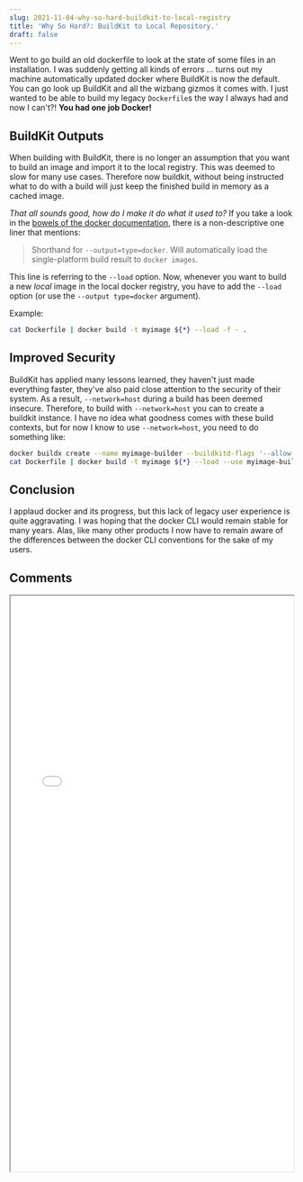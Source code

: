 ```yaml
---
slug: 2021-11-04-why-so-hard-buildkit-to-local-registry
title: 'Why So Hard?: BuildKit to Local Repository.'
draft: false
---
```


Went to go build an old dockerfile to look at the state of some files in an installation. I was suddenly getting all kinds of errors ... turns out my machine automatically updated docker where BuildKit is now the default. You can go look up BuildKit and all the wizbang gizmos it comes with. I just wanted to be able to build my legacy `Dockerfile`s the way I always had and now I can't?! **You had one job Docker!**

<!--truncate-->

## BuildKit Outputs

When building with BuildKit, there is no longer an assumption that you want to build an image and import it to the local registry. This was deemed to slow for many use cases. Therefore now buildkit, without being instructed what to do with a build will just keep the finished build in memory as a cached image.

_That all sounds good, how do I make it do what it used to?_ If you take a look in the [bowels of the docker documentation](https://docs.docker.com/engine/reference/commandline/buildx_build/), there is a non-descriptive one liner that mentions:

> Shorthand for `--output=type=docker`. Will automatically load the single-platform build result to `docker images`.

This line is referring to the `--load` option. Now, whenever you want to build a new _local_ image in the local docker registry, you have to add the `--load` option (or use the `--output type=docker` argument).

Example:

```sh
cat Dockerfile | docker build -t myimage ${*} --load -f - .
```

## Improved Security

BuildKit has applied many lessons learned, they haven't just made everything faster, they've also paid close attention to the security of their system. As a result, `--network=host` during a build has been deemed insecure. Therefore, to build with `--network=host` you can to create a buildkit instance. I have no idea what goodness comes with these build contexts, but for now I know to use `--network=host`, you need to do something like:

```sh
docker buildx create --name myimage-builder --buildkitd-flags '--allow-insecure-entitlement network.host'
cat Dockerfile | docker build -t myimage ${*} --load --use myimage-builder -f - .
```

## Conclusion

I applaud docker and its progress, but this lack of legacy user experience is quite aggravating. I was hoping that the docker CLI would remain stable for many years. Alas, like many other products I now have to remain aware of the differences between the docker CLI conventions for the sake of my users.

## Comments

<iframe src="/comment-iframe.html" height="1024" width="100%" onLoad=""></iframe>